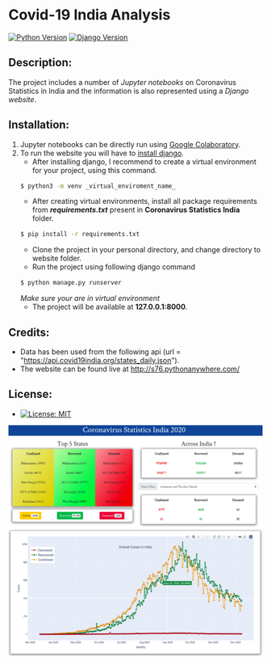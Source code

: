 # Covid-19 India Analysis
[![Python Version](https://img.shields.io/badge/python-v3.8-brightgreen.svg)](https://python.org)
[![Django Version](https://img.shields.io/badge/django-3.1-blue.svg)](https://djangoproject.com)
## Description:
The project includes a number of _Jupyter notebooks_ on Coronavirus Statistics in India and the information is also represented using a _Django website_.

## Installation: 
1. Jupyter notebooks can be directly run using [Google Colaboratory](https://colab.research.google.com/).
2. To run the website you will have to [install django](https://docs.djangoproject.com/en/3.1/topics/install/).
   * After installing django, I recommend to create a virtual environment for your project, using this command.
   ```bash
   $ python3 -m venv _virtual_enviroment_name_
   ```
   * After creating virtual environments, install all package requirements from **_requirements.txt_** present in **Coronavirus Statistics India** folder.
   ```bash
   $ pip install -r requirements.txt
   ``` 
   * Clone the project in your personal directory, and change directory to website folder.
   * Run the project using following django command 
   ```bash
   $ python manage.py runserver
   ```
   _Make sure your are in virtual environment_
   * The project will be available at **127.0.0.1:8000**.

## Credits:
   * Data has been used from the following api (url = "https://api.covid19india.org/states_daily.json").
   * The website can be found live at http://s76.pythonanywhere.com/

## License: 
   * [![License: MIT](https://img.shields.io/badge/License-MIT-yellow.svg)](https://opensource.org/licenses/MIT)

 ![tables](Images/tabs.png)
 ![area](Images/area.png)
    
